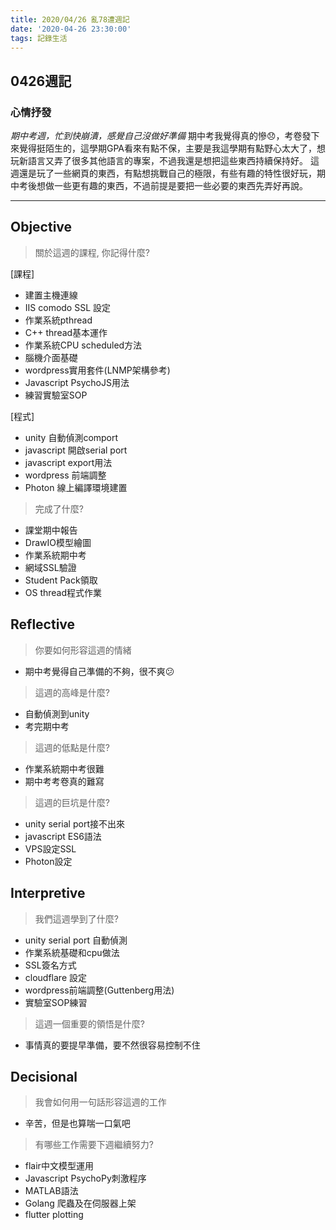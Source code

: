 ```yaml
---
title: 2020/04/26 亂78遭週記
date: '2020-04-26 23:30:00'
tags: 記錄生活
---
```

## **0426週記**

### 心情抒發
*期中考週，忙到快崩潰，感覺自己沒做好準備*
期中考我覺得真的慘😞，考卷發下來覺得挺陌生的，這學期GPA看來有點不保，主要是我這學期有點野心太大了，想玩新語言又弄了很多其他語言的專案，不過我還是想把這些東西持續保持好。
這週還是玩了一些網頁的東西，有點想挑戰自己的極限，有些有趣的特性很好玩，期中考後想做一些更有趣的東西，不過前提是要把一些必要的東西先弄好再說。

---
<!-- more -->
## **Objective**

> 關於這週的課程, 你記得什麼?

[課程]
- 建置主機連線
- IIS comodo SSL 設定
- 作業系統pthread
- C++ thread基本運作
- 作業系統CPU scheduled方法
- 腦機介面基礎
- wordpress實用套件(LNMP架構參考)
- Javascript PsychoJS用法
- 練習實驗室SOP

[程式]
- unity 自動偵測comport 
- javascript 開啟serial port
- javascript export用法
- wordpress 前端調整
- Photon 線上編譯環境建置

> 完成了什麼?

- 課堂期中報告
- DrawIO模型繪圖
- 作業系統期中考
- 網域SSL驗證
- Student Pack領取
- OS thread程式作業

## **Reflective**

> 你要如何形容這週的情緒

* 期中考覺得自己準備的不夠，很不爽😕

> 這週的高峰是什麼?

* 自動偵測到unity
* 考完期中考

> 這週的低點是什麼?

* 作業系統期中考很難
* 期中考考卷真的難寫

> 這週的巨坑是什麼?

* unity serial port接不出來
* javascript ES6語法
* VPS設定SSL
* Photon設定

## **Interpretive**

> 我們這週學到了什麼?

- unity serial port 自動偵測
- 作業系統基礎和cpu做法
- SSL簽名方式
- cloudflare 設定
- wordpress前端調整(Guttenberg用法)
- 實驗室SOP練習


> 這週一個重要的領悟是什麼?

* 事情真的要提早準備，要不然很容易控制不住

## **Decisional**

> 我會如何用一句話形容這週的工作

* 辛苦，但是也算喘一口氣吧

> 有哪些工作需要下週繼續努力?

- flair中文模型運用
- Javascript PsychoPy刺激程序
- MATLAB語法
- Golang 爬蟲及在伺服器上架
- flutter plotting
